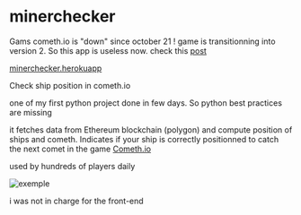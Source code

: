 # minerchecker

Gams cometh.io is "down" since october 21 !
game is transitionning into version 2. So this app is useless now.
check this [post](https://medium.com/cometh/cometh-beyond-%EF%B8%8F-the-passive-reward-transition-%EF%B8%8F-129ae2ebab89)


[minerchecker.herokuapp](http://minerchecker.herokuapp.com/)

Check ship position in cometh.io

one of my first python project done in few days. So python best practices are missing

it fetches data from Ethereum blockchain (polygon) and compute position of ships and cometh.
Indicates if your ship is correctly positionned to catch the next comet in the game [Cometh.io](https://www.cometh.io/)

used by hundreds of players daily

![exemple](https://github.com/TontonPizza/minerchecker/blob/main/map.png)

i was not in charge for the front-end


